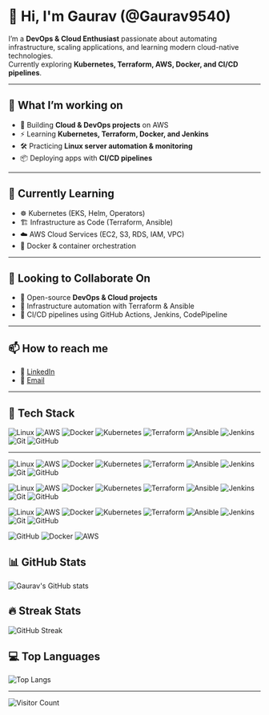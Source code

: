 # 👋 Hi, I'm Gaurav (@Gaurav9540)

I’m a **DevOps & Cloud Enthusiast** passionate about automating infrastructure, scaling applications, and learning modern cloud-native technologies.  
Currently exploring **Kubernetes, Terraform, AWS, Docker, and CI/CD pipelines**.

---

## 🔭 What I’m working on
- 🚀 Building **Cloud & DevOps projects** on AWS
- ⚡ Learning **Kubernetes, Terraform, Docker, and Jenkins**
- 🛠️ Practicing **Linux server automation & monitoring**
- 📦 Deploying apps with **CI/CD pipelines**

---

## 🌱 Currently Learning
- ☸️ Kubernetes (EKS, Helm, Operators)  
- 🏗️ Infrastructure as Code (Terraform, Ansible)  
- ☁️ AWS Cloud Services (EC2, S3, RDS, IAM, VPC)  
- 🐳 Docker & container orchestration  

---

## 🤝 Looking to Collaborate On
- 🔹 Open-source **DevOps & Cloud projects**  
- 🔹 Infrastructure automation with Terraform & Ansible  
- 🔹 CI/CD pipelines using GitHub Actions, Jenkins, CodePipeline  

---

## 📫 How to reach me
- 💼 [LinkedIn](https://www.linkedin.com/in/your-link/)  
- 📧 [Email](mailto:yourmail@gmail.com)  

---

## 🚀 Tech Stack
![Linux](https://img.shields.io/badge/Linux-FCC624?style=for-the-badge&logo=linux&logoColor=black)
![AWS](https://img.shields.io/badge/AWS-232F3E?style=for-the-badge&logo=amazon-aws&logoColor=white)
![Docker](https://img.shields.io/badge/Docker-2496ED?style=for-the-badge&logo=docker&logoColor=white)
![Kubernetes](https://img.shields.io/badge/Kubernetes-326CE5?style=for-the-badge&logo=kubernetes&logoColor=white)
![Terraform](https://img.shields.io/badge/Terraform-7B42BC?style=for-the-badge&logo=terraform&logoColor=white)
![Ansible](https://img.shields.io/badge/Ansible-EE0000?style=for-the-badge&logo=ansible&logoColor=white)
![Jenkins](https://img.shields.io/badge/Jenkins-D24939?style=for-the-badge&logo=jenkins&logoColor=white)
![Git](https://img.shields.io/badge/Git-F05032?style=for-the-badge&logo=git&logoColor=white)
![GitHub](https://img.shields.io/badge/GitHub-181717?style=for-the-badge&logo=github&logoColor=white)

---

![Linux](https://img.shields.io/badge/Linux-FCC624?style=flat&logo=linux&logoColor=black)
![AWS](https://img.shields.io/badge/AWS-232F3E?style=flat&logo=amazon-aws&logoColor=white)
![Docker](https://img.shields.io/badge/Docker-2496ED?style=flat&logo=docker&logoColor=white)
![Kubernetes](https://img.shields.io/badge/Kubernetes-326CE5?style=flat&logo=kubernetes&logoColor=white)
![Terraform](https://img.shields.io/badge/Terraform-7B42BC?style=flat&logo=terraform&logoColor=white)
![Ansible](https://img.shields.io/badge/Ansible-EE0000?style=flat&logo=ansible&logoColor=white)
![Jenkins](https://img.shields.io/badge/Jenkins-D24939?style=flat&logo=jenkins&logoColor=white)
![Git](https://img.shields.io/badge/Git-F05032?style=flat&logo=git&logoColor=white)
![GitHub](https://img.shields.io/badge/GitHub-181717?style=flat&logo=github&logoColor=white)


![Linux](https://img.shields.io/badge/Linux-FCC624?style=flat-square&logo=linux&logoColor=black)
![AWS](https://img.shields.io/badge/AWS-232F3E?style=flat-square&logo=amazon-aws&logoColor=white)
![Docker](https://img.shields.io/badge/Docker-2496ED?style=flat-square&logo=docker&logoColor=white)
![Kubernetes](https://img.shields.io/badge/Kubernetes-326CE5?style=flat-square&logo=kubernetes&logoColor=white)
![Terraform](https://img.shields.io/badge/Terraform-7B42BC?style=flat-square&logo=terraform&logoColor=white)
![Ansible](https://img.shields.io/badge/Ansible-EE0000?style=flat-square&logo=ansible&logoColor=white)
![Jenkins](https://img.shields.io/badge/Jenkins-D24939?style=flat-square&logo=jenkins&logoColor=white)
![Git](https://img.shields.io/badge/Git-F05032?style=flat-square&logo=git&logoColor=white)
![GitHub](https://img.shields.io/badge/GitHub-181717?style=flat-square&logo=github&logoColor=white)


![Linux](https://img.shields.io/badge/Linux-FCC624?style=plastic&logo=linux&logoColor=black)
![AWS](https://img.shields.io/badge/AWS-232F3E?style=plastic&logo=amazon-aws&logoColor=white)
![Docker](https://img.shields.io/badge/Docker-2496ED?style=plastic&logo=docker&logoColor=white)
![Kubernetes](https://img.shields.io/badge/Kubernetes-326CE5?style=plastic&logo=kubernetes&logoColor=white)
![Terraform](https://img.shields.io/badge/Terraform-7B42BC?style=plastic&logo=terraform&logoColor=white)
![Ansible](https://img.shields.io/badge/Ansible-EE0000?style=plastic&logo=ansible&logoColor=white)
![Jenkins](https://img.shields.io/badge/Jenkins-D24939?style=plastic&logo=jenkins&logoColor=white)
![Git](https://img.shields.io/badge/Git-F05032?style=plastic&logo=git&logoColor=white)
![GitHub](https://img.shields.io/badge/GitHub-181717?style=plastic&logo=github&logoColor=white)


![GitHub](https://img.shields.io/badge/GitHub-181717?style=social&logo=github)
![Docker](https://img.shields.io/badge/Docker-2496ED?style=social&logo=docker)
![AWS](https://img.shields.io/badge/AWS-232F3E?style=social&logo=amazon-aws)



## 📊 GitHub Stats
![Gaurav's GitHub stats](https://github-readme-stats.vercel.app/api?username=Gaurav9540&show_icons=true&theme=tokyonight)

## 🔥 Streak Stats
![GitHub Streak](https://streak-stats.demolab.com?user=Gaurav9540&theme=highcontrast&hide_border=true)

## 💻 Top Languages
![Top Langs](https://github-readme-stats.vercel.app/api/top-langs/?username=Gaurav9540&layout=compact&theme=radical)

---

![Visitor Count](https://komarev.com/ghpvc/?username=Gaurav9540&color=blue&style=flat)
